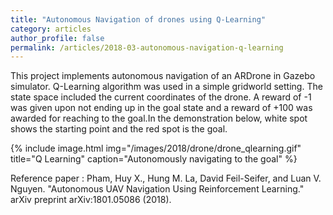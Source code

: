 ```yaml
---
title: "Autonomous Navigation of drones using Q-Learning"
category: articles
author_profile: false
permalink: /articles/2018-03-autonomous-navigation-q-learning
---
```


<p>
This project implements autonomous navigation of an ARDrone in Gazebo simulator. Q-Learning algorithm was used in a simple gridworld setting. The state space included the current coordinates of the drone. A reward of -1 was given upon not ending up in the goal state and a reward of +100 was awarded for reaching to the goal.In the demonstration below, white spot shows the starting point and the red spot is the goal.
</p>

{% include image.html img="/images/2018/drone/drone_qlearning.gif" title="Q Learning" caption="Autonomously navigating to the goal" %}
<!-- <div style="justify-content: center;">
<a href="http://arunkrweb.github.io/images/2018/drone/drone_qlearning.gif"><img src="/images/2018/drone/drone_qlearning.gif" style="width: 600px; height: 200px;"/></a>
</div> -->
<p>
Reference paper : Pham, Huy X., Hung M. La, David Feil-Seifer, and Luan V. Nguyen. "Autonomous UAV Navigation Using Reinforcement Learning." arXiv preprint arXiv:1801.05086 (2018).
</p>

 
 
